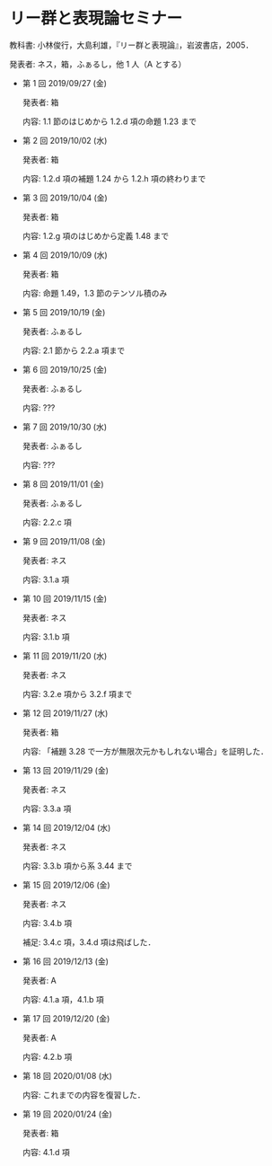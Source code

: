 # リー群と表現論セミナー

教科書: 小林俊行，大島利雄，『リー群と表現論』，岩波書店，2005．

発表者: ネス，箱，ふぁるし，他 1 人（A とする）

* 第 1 回 2019/09/27 (金)

  発表者: 箱

  内容: 1.1 節のはじめから 1.2.d 項の命題 1.23 まで

* 第 2 回 2019/10/02 (水)

  発表者: 箱

  内容: 1.2.d 項の補題 1.24 から 1.2.h 項の終わりまで

* 第 3 回 2019/10/04 (金)

  発表者: 箱

  内容: 1.2.g 項のはじめから定義 1.48 まで

* 第 4 回 2019/10/09 (水)

  発表者: 箱

  内容: 命題 1.49，1.3 節のテンソル積のみ

* 第 5 回 2019/10/19 (金)

  発表者: ふぁるし

  内容: 2.1 節から 2.2.a 項まで

* 第 6 回 2019/10/25 (金)

  発表者: ふぁるし

  内容: ???

* 第 7 回 2019/10/30 (水)

  発表者: ふぁるし

  内容: ???

* 第 8 回 2019/11/01 (金)

  発表者: ふぁるし

  内容: 2.2.c 項

* 第 9 回 2019/11/08 (金)

  発表者: ネス

  内容: 3.1.a 項

* 第 10 回 2019/11/15 (金)

  発表者: ネス

  内容: 3.1.b 項

* 第 11 回 2019/11/20 (水)

  発表者: ネス

  内容: 3.2.e 項から 3.2.f 項まで

* 第 12 回 2019/11/27 (水)

  発表者: 箱

  内容: 「補題 3.28 で一方が無限次元かもしれない場合」を証明した．

* 第 13 回 2019/11/29 (金)

  発表者: ネス

  内容: 3.3.a 項

* 第 14 回 2019/12/04 (水)

  発表者: ネス

  内容: 3.3.b 項から系 3.44 まで

* 第 15 回 2019/12/06 (金)

  発表者: ネス

  内容: 3.4.b 項

  補足: 3.4.c 項，3.4.d 項は飛ばした．

* 第 16 回 2019/12/13 (金)

  発表者: A

  内容: 4.1.a 項，4.1.b 項

* 第 17 回 2019/12/20 (金)

  発表者: A

  内容: 4.2.b 項

* 第 18 回 2020/01/08 (水)

  内容: これまでの内容を復習した．

* 第 19 回 2020/01/24 (金)

  発表者: 箱

  内容: 4.1.d 項
